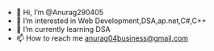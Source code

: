 - 👋 Hi, I’m @Anurag290405
- 👀 I’m interested in Web Development,DSA,ap.net,C#,C++
- 🌱 I’m currently learning DSA
- 📫 How to reach me anurag04business@gmail.com

<!---
Anurag290405/Anurag290405 is a ✨ special ✨ repository because its `README.md` (this file) appears on your GitHub profile.
You can click the Preview link to take a look at your changes.
--->
